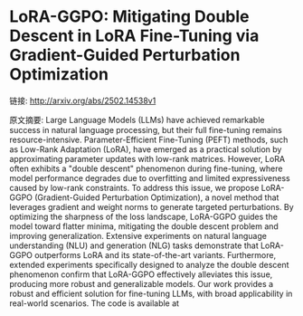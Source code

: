# LoRA-GGPO: Mitigating Double Descent in LoRA Fine-Tuning via Gradient-Guided Perturbation Optimization

链接: http://arxiv.org/abs/2502.14538v1

原文摘要:
Large Language Models (LLMs) have achieved remarkable success in natural
language processing, but their full fine-tuning remains resource-intensive.
Parameter-Efficient Fine-Tuning (PEFT) methods, such as Low-Rank Adaptation
(LoRA), have emerged as a practical solution by approximating parameter updates
with low-rank matrices. However, LoRA often exhibits a "double descent"
phenomenon during fine-tuning, where model performance degrades due to
overfitting and limited expressiveness caused by low-rank constraints. To
address this issue, we propose LoRA-GGPO (Gradient-Guided Perturbation
Optimization), a novel method that leverages gradient and weight norms to
generate targeted perturbations. By optimizing the sharpness of the loss
landscape, LoRA-GGPO guides the model toward flatter minima, mitigating the
double descent problem and improving generalization. Extensive experiments on
natural language understanding (NLU) and generation (NLG) tasks demonstrate
that LoRA-GGPO outperforms LoRA and its state-of-the-art variants. Furthermore,
extended experiments specifically designed to analyze the double descent
phenomenon confirm that LoRA-GGPO effectively alleviates this issue, producing
more robust and generalizable models. Our work provides a robust and efficient
solution for fine-tuning LLMs, with broad applicability in real-world
scenarios. The code is available at 